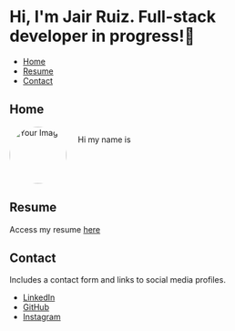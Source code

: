 # Hi, I'm Jair Ruiz.  Full-stack developer in progress!🚀

- [Home](#home)
- [Resume](#resume)
- [Contact](#contact)

## Home
<div style="display:flex; content-align: left">
  <img alt="Your Image" style="margin-right: 20px; width: 100px; height: 100px; border-radius: 50%;">
  <p>Hi my name is</p>
</div>

## Resume
Access my resume [here]()

## Contact

Includes a contact form and links to social media profiles.

- [LinkedIn](https://www.linkedin.com/in/jair-ruiz-211889267/)
- [GitHub](https://github.com/JNikolo)
- [Instagram](https://www.instagram.com/jair_ruiz03)

